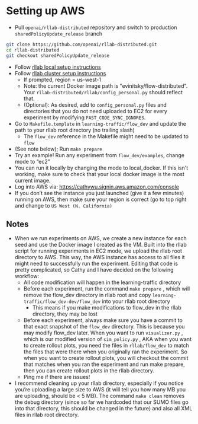 # Setting up AWS


  - Pull `openai/rllab-distributed` repository and switch to production `sharedPolicyUpdate_release` branch
  ```bash
  git clone https://github.com/openai/rllab-distributed.git
  cd rllab-distributed
  git checkout sharedPolicyUpdate_release
  ```
  - Follow [rllab local setup instructions](https://rllab.readthedocs.io/en/latest/user/installation.html)
  - Follow [rllab cluster setup instructions](http://rllab.readthedocs.io/en/latest/user/cluster.html)
    - If prompted, region = us-west-1
    - Note: the current Docker image path is "evinitsky/flow-distributed". Your `rllab-distributed/rllab/config_personal.py` should reflect that.
    - (Optional): As desired, add to `config_personal.py` files and 
    directories that you do not need uploaded to EC2 for every 
    experiment by modifying `FAST_CODE_SYNC_IGNORES`.
  - Go to `Makefile.template` in `learning-traffic/flow_dev` and update
  the path to your rllab root directory (no trailing slash)
    - The `flow_dev` reference in the Makefile might need to be updated to `flow`
  - (See note below); Run `make prepare` 
  - Try an example! Run any experiment from `flow_dev/examples`, change
   mode to “ec2”
  - You can run it locally by changing the mode to local_docker. If this isn't working, make sure to check that your local docker image is the most current image. 
  - Log into AWS via: https://cathywu.signin.aws.amazon.com/console
  - If you don’t see the instance you just launched (give it a few 
  minutes) running on AWS, then make sure your region is correct (go to
   top right and change to `US West (N. California)` 

## Notes

- When we run experiments on AWS, we create a new instance for each
seed and use the Docker image I created as the VM. Built into the rllab 
script for running experiments in EC2 mode, we upload the rllab root 
directory to AWS. This way, the AWS instance has access to all files it
 might need to successfully run the experiment. Editing that code is
  pretty complicated, so Cathy and I have decided on the following 
  workflow:
  - All code modification will happen in the learning-traffic directory
  - Before each experiment, run the command `make prepare` , which will
   remove the flow_dev directory in rllab root and copy
   `learning-traffic/flow_dev-dev/flow_dev` into your rllab root directory
    - This means if you make modifications to flow_dev in the rllab
    directory, they may be lost
  - Before each experiment, always make sure you have a commit to that 
  exact snapshot of the `flow_dev` directory. This is because you may
   modify flow_dev later. When you want to run `visualizer.py` , which is
    our modified version of `sim_policy.py` , AKA when you want to 
    create rollout plots, you need the files in `rllab/flow_dev` to match
    the files that were there when you originally ran the experiment.
     So when you want to create rollout plots, you will checkout the
      commit that matches when you ran the experiment and run make 
      prepare, then you can create rollout plots in the rllab directory.
  - Ping me if there are issues!
- I recommend cleaning up your rllab directory, especially if you 
notice you’re uploading a large size to AWS (it will tell you how many
 MB you are uploading, should be < 5 MB). The command `make clean` 
 removes the debug directory (since so far we hardcoded that our SUMO
  files go into that directory, this should be changed in the future) 
  and also all XML files in rllab root directory.
